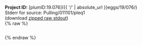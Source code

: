 **Project ID:** [plumID:19.076]({{ '/' | absolute_url }}eggs/19/076/)  
Stderr for source:  Pulling/011101/pleq1   
(download [zipped raw stdout](pleq1.plumed.stdout.txt.zip))  
{% raw %}
<pre>
</pre>
{% endraw %}
